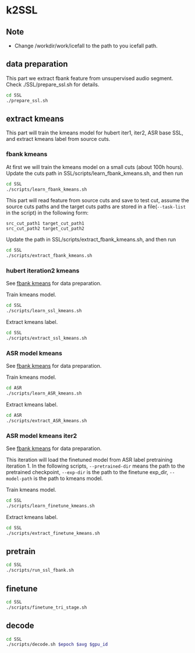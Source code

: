 # k2SSL
## Note
* Change /workdir/work/icefall to the path to you icefall path.

## data preparation
This part we extract fbank feature from unsupervised audio segment. Check ./SSL/prepare_ssl.sh for details.
```bash
cd SSL
./prepare_ssl.sh
```

## extract kmeans
This part will train the kmeans model for hubert iter1, iter2, ASR base SSL, and extract kmeans label from source cuts.
### fbank kmeans
At first we will train the kmeans model on a small cuts (about 100h hours). Update the cuts path in SSL/scripts/learn_fbank_kmeans.sh, and then run
```bash
cd SSL
./scripts/learn_fbank_kmeans.sh
```
This part will read feature from source cuts and save to test cut, assume the source cuts paths and the target cuts paths are stored in a file(```--task-list``` in the script) in the following form:
```
src_cut_path1 target_cut_path1
src_cut_path2 target_cut_path2
```
Update the path in SSL/scripts/extract_fbank_kmeans.sh, and then run
```bash
cd SSL
./scripts/extract_fbank_kmeans.sh
```
### hubert iteration2 kmeans
See [fbank kmeans](#fbank-kmeans) for data preparation.

Train kmeans model.
```bash
cd SSL
./scripts/learn_ssl_kmeans.sh
```
Extract kmeans label.
```bash
cd SSL
./scripts/extract_ssl_kmeans.sh
```
### ASR model kmeans
See [fbank kmeans](#fbank-kmeans) for data preparation.

Train kmeans model.
```bash
cd ASR
./scripts/learn_ASR_kmeans.sh
```
Extract kmeans label.
```bash
cd ASR
./scripts/extract_ASR_kmeans.sh
```
### ASR model kmeans iter2
See [fbank kmeans](#fbank-kmeans) for data preparation.

This iteration will load the finetuned model from ASR label pretraining iteration 1. In the following scripts, ```--pretrained-dir``` means the path to the pretrained checkpoint, ```--exp-dir``` is the path to the finetune exp_dir, ```--model-path``` is the path to kmeans model.

Train kmeans model.
```bash
cd SSL
./scripts/learn_finetune_kmeans.sh
```
Extract kmeans label.
```bash
cd SSL
./scripts/extract_finetune_kmeans.sh
```

## pretrain
```bash
cd SSL
./scripts/run_ssl_fbank.sh
```
## finetune
```bash
cd SSL
./scripts/finetune_tri_stage.sh
```
## decode
```bash
cd SSL
./scripts/decode.sh $epoch $avg $gpu_id
```